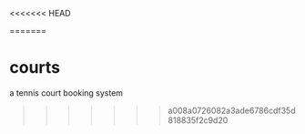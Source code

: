 <<<<<<< HEAD

=======
# courts
a tennis court booking system 
>>>>>>> a008a0726082a3ade6786cdf35d818835f2c9d20
